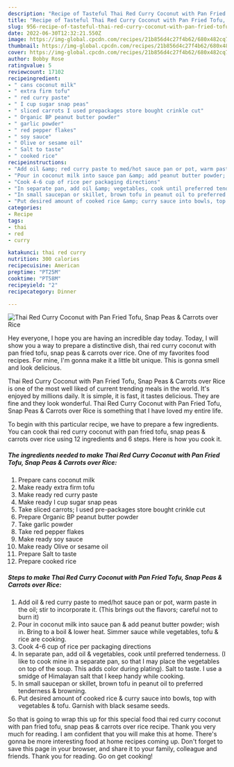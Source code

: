 ```yaml
---
description: "Recipe of Tasteful Thai Red Curry Coconut with Pan Fried Tofu, Snap Peas &amp;amp; Carrots over Rice"
title: "Recipe of Tasteful Thai Red Curry Coconut with Pan Fried Tofu, Snap Peas &amp;amp; Carrots over Rice"
slug: 956-recipe-of-tasteful-thai-red-curry-coconut-with-pan-fried-tofu-snap-peas-and-amp-carrots-over-rice
date: 2022-06-30T12:32:21.550Z
image: https://img-global.cpcdn.com/recipes/21b856d4c27f4b62/680x482cq70/thai-red-curry-coconut-with-pan-fried-tofu-snap-peas-carrots-over-rice-recipe-main-photo.jpg
thumbnail: https://img-global.cpcdn.com/recipes/21b856d4c27f4b62/680x482cq70/thai-red-curry-coconut-with-pan-fried-tofu-snap-peas-carrots-over-rice-recipe-main-photo.jpg
cover: https://img-global.cpcdn.com/recipes/21b856d4c27f4b62/680x482cq70/thai-red-curry-coconut-with-pan-fried-tofu-snap-peas-carrots-over-rice-recipe-main-photo.jpg
author: Bobby Rose
ratingvalue: 5
reviewcount: 17102
recipeingredient:
- " cans coconut milk"
- " extra firm tofu"
- " red curry paste"
- " I cup sugar snap peas"
- " sliced carrots I used prepackages store bought crinkle cut"
- " Organic BP peanut butter powder"
- " garlic powder"
- " red pepper flakes"
- " soy sauce"
- " Olive or sesame oil"
- " Salt to taste"
- " cooked rice"
recipeinstructions:
- "Add oil &amp; red curry paste to med/hot sauce pan or pot, warm paste in the oil; stir to incorporate it. (This brings out the flavors; careful not to burn it)"
- "Pour in coconut milk into sauce pan &amp; add peanut butter powder; wish in. Bring to a boil &amp; lower heat. Simmer sauce while vegetables, tofu &amp; rice are cooking."
- "Cook 4-6 cup of rice per packaging directions"
- "In separate pan, add oil &amp; vegetables, cook until preferred tenderness. (I like to cook mine in a separate pan, so that I may place the vegetables on top of the soup. This adds color during plating). Salt to taste. I use a smidge of Himalayan salt that I keep handy while cooking."
- "In small saucepan or skillet, brown tofu in peanut oil to preferred tenderness &amp; browning."
- "Put desired amount of cooked rice &amp; curry sauce into bowls, top with vegetables &amp; tofu. Garnish with black sesame seeds."
categories:
- Recipe
tags:
- thai
- red
- curry

katakunci: thai red curry 
nutrition: 300 calories
recipecuisine: American
preptime: "PT25M"
cooktime: "PT58M"
recipeyield: "2"
recipecategory: Dinner

---
```



![Thai Red Curry Coconut with Pan Fried Tofu, Snap Peas &amp; Carrots over Rice](https://img-global.cpcdn.com/recipes/21b856d4c27f4b62/680x482cq70/thai-red-curry-coconut-with-pan-fried-tofu-snap-peas-carrots-over-rice-recipe-main-photo.jpg)

Hey everyone, I hope you are having an incredible day today. Today, I will show you a way to prepare a distinctive dish, thai red curry coconut with pan fried tofu, snap peas &amp; carrots over rice. One of my favorites food recipes. For mine, I'm gonna make it a little bit unique. This is gonna smell and look delicious.

Thai Red Curry Coconut with Pan Fried Tofu, Snap Peas &amp; Carrots over Rice is one of the most well liked of current trending meals in the world. It's enjoyed by millions daily. It is simple, it is fast, it tastes delicious. They are fine and they look wonderful. Thai Red Curry Coconut with Pan Fried Tofu, Snap Peas &amp; Carrots over Rice is something that I have loved my entire life.




To begin with this particular recipe, we have to prepare a few ingredients. You can cook thai red curry coconut with pan fried tofu, snap peas &amp; carrots over rice using 12 ingredients and 6 steps. Here is how you cook it.

<!--inarticleads1-->

##### The ingredients needed to make Thai Red Curry Coconut with Pan Fried Tofu, Snap Peas &amp; Carrots over Rice:

1. Prepare  cans coconut milk
1. Make ready  extra firm tofu
1. Make ready  red curry paste
1. Make ready  I cup sugar snap peas
1. Take  sliced carrots; I used pre-packages store bought crinkle cut
1. Prepare  Organic BP peanut butter powder
1. Take  garlic powder
1. Take  red pepper flakes
1. Make ready  soy sauce
1. Make ready  Olive or sesame oil
1. Prepare  Salt to taste
1. Prepare  cooked rice




<!--inarticleads2-->

##### Steps to make Thai Red Curry Coconut with Pan Fried Tofu, Snap Peas &amp; Carrots over Rice:

1. Add oil &amp; red curry paste to med/hot sauce pan or pot, warm paste in the oil; stir to incorporate it. (This brings out the flavors; careful not to burn it)
1. Pour in coconut milk into sauce pan &amp; add peanut butter powder; wish in. Bring to a boil &amp; lower heat. Simmer sauce while vegetables, tofu &amp; rice are cooking.
1. Cook 4-6 cup of rice per packaging directions
1. In separate pan, add oil &amp; vegetables, cook until preferred tenderness. (I like to cook mine in a separate pan, so that I may place the vegetables on top of the soup. This adds color during plating). Salt to taste. I use a smidge of Himalayan salt that I keep handy while cooking.
1. In small saucepan or skillet, brown tofu in peanut oil to preferred tenderness &amp; browning.
1. Put desired amount of cooked rice &amp; curry sauce into bowls, top with vegetables &amp; tofu. Garnish with black sesame seeds.




So that is going to wrap this up for this special food thai red curry coconut with pan fried tofu, snap peas &amp; carrots over rice recipe. Thank you very much for reading. I am confident that you will make this at home. There's gonna be more interesting food at home recipes coming up. Don't forget to save this page in your browser, and share it to your family, colleague and friends. Thank you for reading. Go on get cooking!
